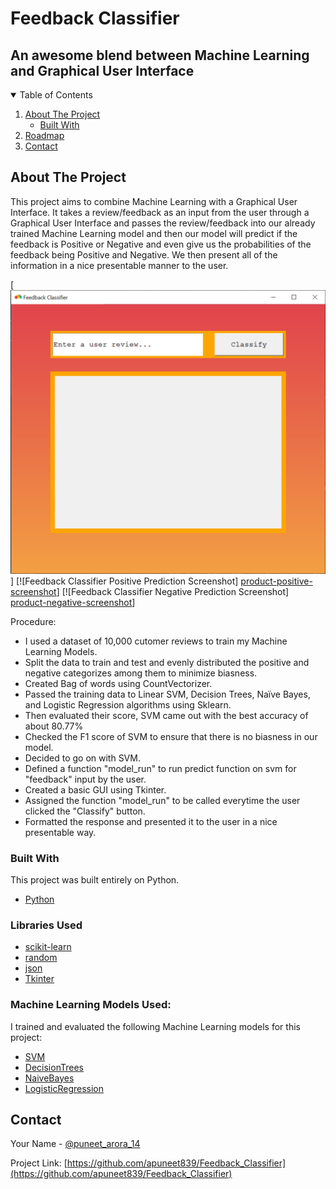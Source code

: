 # Feedback Classifier
## An awesome blend between Machine Learning and Graphical User Interface

<!-- TABLE OF CONTENTS -->
<details open="open">
  <summary>Table of Contents</summary>
  <ol>
    <li>
      <a href="#about-the-project">About The Project</a>
      <ul>
        <li><a href="#built-with">Built With</a></li>
      </ul>
    </li>
    <li><a href="#roadmap">Roadmap</a></li>
    <li><a href="#contact">Contact</a></li>
  </ol>
</details>



<!-- ABOUT THE PROJECT -->
## About The Project

This project aims to combine Machine Learning with a Graphical User Interface. It takes a review/feedback as an input from the user through a Graphical User Interface and passes the review/feedback into our already trained Machine Learning model and then our model will predict if the feedback is Positive or Negative and even give us the probabilities of the feedback being Positive and Negative. We then present all of the information in a nice presentable manner to the user.


[![Feedback Classifier Screen Shot][product-screenshot]]
[![Feedback Classifier Positive Prediction Screenshot] [product-positive-screenshot]]
[![Feedback Classifier Negative Prediction Screenshot] [product-negative-screenshot]]



Procedure:

* I used a dataset of 10,000 cutomer reviews to train my Machine Learning Models.
* Split the data to train and test and evenly distributed the positive and negative categorizes among them to minimize biasness. 
* Created Bag of words using CountVectorizer.
* Passed the training data to Linear SVM, Decision Trees, Naïve Bayes, and Logistic Regression algorithms using Sklearn. 
* Then evaluated their score, SVM came out with the best accuracy of about 80.77%
* Checked the F1 score of SVM to ensure that there is no biasness in our model.
* Decided to go on with SVM.
* Defined a function "model_run" to run predict function on svm for "feedback" input by the user.
* Created a basic GUI using Tkinter.
* Assigned the function "model_run" to be called everytime the user clicked the "Classify" button.
* Formatted the response and presented it to the user in a nice presentable way.


### Built With

This project was built entirely on Python.

* [Python](https://www.python.org)

### Libraries Used

* [scikit-learn](https://scikit-learn.org/stable/)
* [random](https://docs.python.org/3/library/random.html)
* [json](https://docs.python.org/3/library/json.html)
* [Tkinter](https://docs.python.org/3/library/tkinter.html)

### Machine Learning Models Used:

I trained and evaluated the following Machine Learning models for this project:

* [SVM](https://scikit-learn.org/stable/modules/svm.html)
* [DecisionTrees](https://scikit-learn.org/stable/modules/tree.html)
* [NaiveBayes](https://scikit-learn.org/stable/modules/naive_bayes.html)
* [LogisticRegression](https://scikit-learn.org/stable/modules/generated/sklearn.linear_model.LogisticRegression.html)



<!-- CONTACT -->
## Contact

Your Name - [@puneet_arora_14](https://twitter.com/puneet_arora_14)

Project Link: [https://github.com/apuneet839/Feedback_Classifier](https://github.com/apuneet839/Feedback_Classifier)




<!-- MARKDOWN LINKS & IMAGES -->
<!-- https://www.markdownguide.org/basic-syntax/#reference-style-links -->
[linkedin-url]: https://www.linkedin.com/in/puneet-arora-1401
[product-screenshot]: images/Feedback_classifier_default.png
[product-positive-screenshot]: images/Feedback_classifier_positive.png
[product-negative-screenshot]: images/Feedback_classifier_negative.png